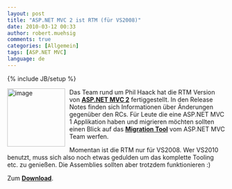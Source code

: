 ```yaml
---
layout: post
title: "ASP.NET MVC 2 ist RTM (für VS2008)"
date: 2010-03-12 00:33
author: robert.muehsig
comments: true
categories: [Allgemein]
tags: [ASP.NET MVC]
language: de
---
```

{% include JB/setup %}
<p><a href="{{BASE_PATH}}/assets/wp-images-de/image934.png"><img style="border-right: 0px; border-top: 0px; margin: 0px 10px 0px 0px; border-left: 0px; border-bottom: 0px" height="134" alt="image" src="{{BASE_PATH}}/assets/wp-images-de/image_thumb119.png" width="133" align="left" border="0"></a>Das Team rund um Phil Haack hat die RTM Version von <strong><a href="http://www.microsoft.com/downloads/details.aspx?displaylang=en&amp;FamilyID=c9ba1fe1-3ba8-439a-9e21-def90a8615a9">ASP.NET MVC 2</a></strong> fertiggestellt. In den Release Notes finden sich Informationen über Änderungen gegenüber den RCs. Für Leute die eine ASP.NET MVC 1 Applikation haben und migrieren möchten sollten einen Blick auf das <strong><a href="http://weblogs.asp.net/leftslipper/archive/2010/03/10/migrating-asp-net-mvc-1-0-applications-to-asp-net-mvc-2-rtm.aspx">Migration Tool</a></strong> vom ASP.NET MVC Team werfen.</p> <p>Momentan ist die RTM nur für VS2008. Wer VS2010 benutzt, muss sich also noch etwas gedulden um das komplette Tooling etc. zu genießen. Die Assemblies sollten aber trotzdem funktionieren :) </p> <p>Zum <strong><a href="http://www.microsoft.com/downloads/details.aspx?displaylang=en&amp;FamilyID=c9ba1fe1-3ba8-439a-9e21-def90a8615a9">Download</a></strong>.</p>
